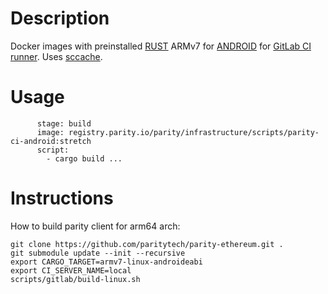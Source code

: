 # Description
Docker images with preinstalled [RUST](https://www.rust-lang.org/) ARMv7 for [ANDROID](https://www.android.com/) for [GitLab CI runner](https://gitlab.com/gitlab-org/gitlab-ci-multi-runner).
Uses [sccache](https://github.com/mozilla/sccache).
# Usage
```linux-armv7-android:
      stage: build
      image: registry.parity.io/parity/infrastructure/scripts/parity-ci-android:stretch
      script:
        - cargo build ...
```
# Instructions
How to build parity client for arm64 arch:
```
git clone https://github.com/paritytech/parity-ethereum.git .
git submodule update --init --recursive
export CARGO_TARGET=armv7-linux-androideabi
export CI_SERVER_NAME=local
scripts/gitlab/build-linux.sh
```
